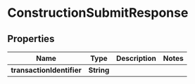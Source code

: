 

# ConstructionSubmitResponse


## Properties

Name | Type | Description | Notes
------------ | ------------- | ------------- | -------------
**transactionIdentifier** | **String** |  | 



